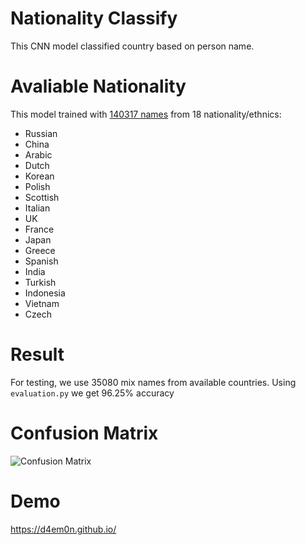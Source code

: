 # Nationality Classify
This CNN model classified country based on person name.

# Avaliable Nationality
This model trained with [140317 names](./train.csv) from 18 nationality/ethnics:
- Russian
- China
- Arabic
- Dutch
- Korean
- Polish
- Scottish
- Italian
- UK
- France
- Japan
- Greece
- Spanish
- India
- Turkish
- Indonesia
- Vietnam
- Czech

# Result
For testing, we use 35080 mix names from available countries. Using `evaluation.py` we get 96.25% accuracy

# Confusion Matrix
![Confusion Matrix](./conf_matrix.png)

# Demo
https://d4em0n.github.io/
